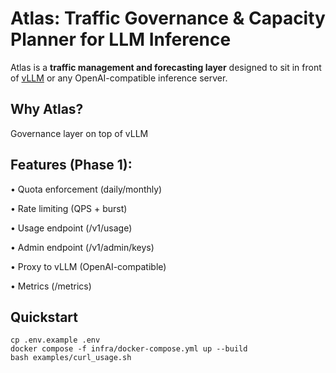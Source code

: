 # Atlas: Traffic Governance & Capacity Planner for LLM Inference

Atlas is a **traffic management and forecasting layer** designed to sit in front of 
[vLLM](https://github.com/vllm-project/vllm) or any OpenAI-compatible inference server.


## Why Atlas?
Governance layer on top of vLLM

## Features (Phase 1):
•	Quota enforcement (daily/monthly)

•	Rate limiting (QPS + burst)

•	Usage endpoint (/v1/usage)

•	Admin endpoint (/v1/admin/keys)

•	Proxy to vLLM (OpenAI-compatible)

•	Metrics (/metrics)

## Quickstart

```
cp .env.example .env
docker compose -f infra/docker-compose.yml up --build
bash examples/curl_usage.sh
```